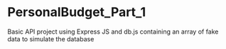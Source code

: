 # PersonalBudget_Part_1

Basic API project using Express JS and db.js containing an array of fake data to simulate the database
